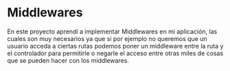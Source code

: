 # Middlewares

En este proyecto aprendí a implementar Middlewares en mi aplicación, las cuales son muy necesarios
ya que  si por ejemplo no queremos que un usuario acceda a ciertas rutas podemos poner un middleware entre la ruta
y  el controlador para  permitirle o negarle el acceso entre otras miles de cosas que se pueden hacer con
los middlewares.
